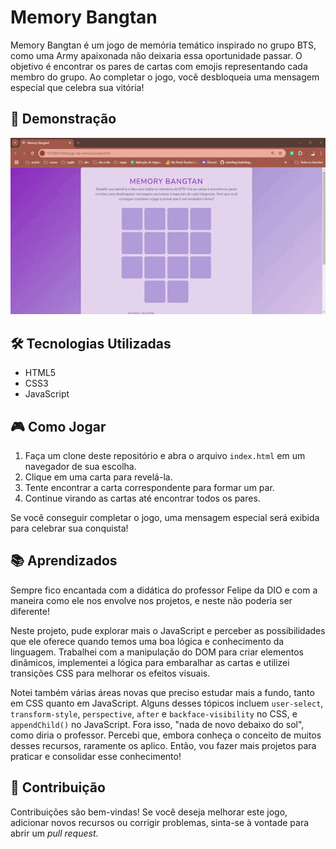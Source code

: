 # Memory Bangtan
Memory Bangtan é um jogo de memória temático inspirado no grupo BTS, como uma Army apaixonada não deixaria essa oportunidade passar. O objetivo é encontrar os pares de cartas com emojis representando cada membro do grupo. Ao completar o jogo, você desbloqueia uma mensagem especial que celebra sua vitória!

## 🎥 Demonstração
![Demonstração](src/images/overview.gif)

## 🛠 Tecnologias Utilizadas
- HTML5
- CSS3
- JavaScript

## 🎮 Como Jogar
1. Faça um clone deste repositório e abra o arquivo `index.html` em um navegador de sua escolha.
2. Clique em uma carta para revelá-la.
3. Tente encontrar a carta correspondente para formar um par.
4. Continue virando as cartas até encontrar todos os pares.

Se você conseguir completar o jogo, uma mensagem especial será exibida para celebrar sua conquista!

## 📚 Aprendizados
Sempre fico encantada com a didática do professor Felipe da DIO e com a maneira como ele nos envolve nos projetos, e neste não poderia ser diferente!

Neste projeto, pude explorar mais o JavaScript e perceber as possibilidades que ele oferece quando temos uma boa lógica e conhecimento da linguagem. Trabalhei com a manipulação do DOM para criar elementos dinâmicos, implementei a lógica para embaralhar as cartas e utilizei transições CSS para melhorar os efeitos visuais.

Notei também várias áreas novas que preciso estudar mais a fundo, tanto em CSS quanto em JavaScript. Alguns desses tópicos incluem `user-select`, `transform-style`, `perspective`, `after` e `backface-visibility` no CSS, e `appendChild()` no JavaScript. Fora isso, "nada de novo debaixo do sol", como diria o professor. Percebi que, embora conheça o conceito de muitos desses recursos, raramente os aplico. Então, vou fazer mais projetos para praticar e consolidar esse conhecimento!

## 🤝 Contribuição
Contribuições são bem-vindas! Se você deseja melhorar este jogo, adicionar novos recursos ou corrigir problemas, sinta-se à vontade para abrir um _pull request_.